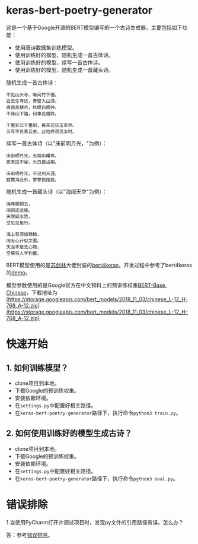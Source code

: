 # keras-bert-poetry-generator

这是一个基于Google开源的BERT模型编写的一个古诗生成器，主要包括如下功能：

- 使用唐诗数据集训练模型。
- 使用训练好的模型，随机生成一首古体诗。
- 使用训练好的模型，续写一首古体诗。
- 使用训练好的模型，随机生成一首藏头诗。

随机生成一首古体诗：

```
不见山头寺，唯闻竹下僧。
白云生寺远，青壁入山深。
夜宿高楼月，秋眠白阁钟。
不缘山下路，何事见僧踪。
```

```
千里彩云千里别，再来还访玉京师。
三年不负青云志，此地终须见汝时。
```

续写一首古体诗（以"床前明月光，"为例）：

```
床前明月光，无端出曙寒。
夜来应不寐，头白露沾袍。
```

```
床前明月光，不见到天涯。
寂寞海云外，寥寥孤烛前。
```

随机生成一首藏头诗（以"海阔天空"为例）：

```
海燕朝朝去，
阔鸥还远居。
天寒疑水势，
空见见鱼行。
```

```
海上苍须插锦鳞，
阔无心计似文君。
天涯本是无心物，
空解将人学钓鳌。
```

BERT模型使用的是[苏剑林](https://github.com/bojone)大佬封装的[bert4keras](https://github.com/bojone/bert4keras)，开发过程中参考了bert4keras的[demo](https://github.com/bojone/bert4keras/tree/master/examples)。

模型参数使用的是Google官方在中文预料上的预训练权重[BERT-Base, Chinese](https://github.com/google-research/bert#pre-trained-models)，下载地址为[https://storage.googleapis.com/bert_models/2018_11_03/chinese_L-12_H-768_A-12.zip](https://storage.googleapis.com/bert_models/2018_11_03/chinese_L-12_H-768_A-12.zip)

# 快速开始

## 1. 如何训练模型？

- clone项目到本地。
- 下载Google的预训练权重。
- 安装依赖环境。
- 在`settings.py`中配置好相关路径。
- 在`keras-bert-poetry-generator`路径下，执行命令`python3 train.py`。

## 2. 如何使用训练好的模型生成古诗？

- clone项目到本地。
- 下载Google的预训练权重。
- 安装依赖环境。
- 在`settings.py`中配置好相关路径。
- 在`keras-bert-poetry-generator`路径下，执行命令`python3 eval.py`。

# 错误排除

1.当使用PyCharm打开并调试项目时，发现py文件的引用路径有误，怎么办？

答：参考[错误排除](https://github.com/AaronJny/DeepLearningSamples/tree/master/tf2-rnn-poetry-generator)。